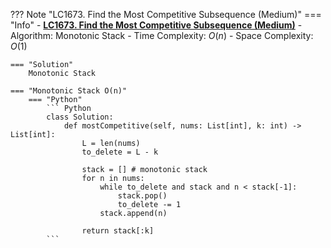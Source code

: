 ??? Note "LC1673. Find the Most Competitive Subsequence (Medium)"
    === "Info"
        - **<a href="https://leetcode.cn/problems/find-the-most-competitive-subsequence/" target="_blank">LC1673. Find the Most Competitive Subsequence (Medium)</a>**
        - Algorithm: Monotonic Stack
        - Time Complexity: $O(n)$
        - Space Complexity: $O(1)$
    
    === "Solution"
        Monotonic Stack

    === "Monotonic Stack O(n)"
        === "Python"
            ``` Python
            class Solution:
                def mostCompetitive(self, nums: List[int], k: int) -> List[int]:
                    L = len(nums)
                    to_delete = L - k
                    
                    stack = [] # monotonic stack
                    for n in nums:  
                        while to_delete and stack and n < stack[-1]:
                            stack.pop()
                            to_delete -= 1
                        stack.append(n)

                    return stack[:k]
            ```   